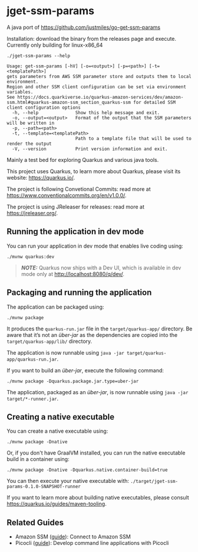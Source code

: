 # jget-ssm-params

A java port of https://github.com/justmiles/go-get-ssm-params

Installation: download the binary from the releases page and execute. Currently only building for linux-x86_64

`./jget-ssm-params --help`
```
Usage: get-ssm-params [-hV] [-o=<output>] [-p=<path>] [-t=<templatePath>]
gets parameters from AWS SSM parameter store and outputs them to local environment.
Region and other SSM client configuration can be set via environment variables.
See https://docs.quarkiverse.io/quarkus-amazon-services/dev/amazon-ssm.html#quarkus-amazon-ssm_section_quarkus-ssm for detailed SSM client configuration options
  -h, --help              Show this help message and exit.
  -o, --output=<output>   Format of the output that the SSM parameters will be written in
  -p, --path=<path>
  -t, --template=<templatePath>
                          Path to a template file that will be used to render the output
  -V, --version           Print version information and exit.
  ```


Mainly a test bed for exploring Quarkus and various java tools.

This project uses Quarkus, to learn more about Quarkus, please visit its website: <https://quarkus.io/>.

The project is following Convetional Commits: read more at <https://www.conventionalcommits.org/en/v1.0.0/>.

The project is using JReleaser for releases: read more at <https://jreleaser.org/>.


## Running the application in dev mode

You can run your application in dev mode that enables live coding using:

```shell script
./mvnw quarkus:dev
```

> **_NOTE:_**  Quarkus now ships with a Dev UI, which is available in dev mode only at <http://localhost:8080/q/dev/>.

## Packaging and running the application

The application can be packaged using:

```shell script
./mvnw package
```

It produces the `quarkus-run.jar` file in the `target/quarkus-app/` directory.
Be aware that it’s not an _über-jar_ as the dependencies are copied into the `target/quarkus-app/lib/` directory.

The application is now runnable using `java -jar target/quarkus-app/quarkus-run.jar`.

If you want to build an _über-jar_, execute the following command:

```shell script
./mvnw package -Dquarkus.package.jar.type=uber-jar
```

The application, packaged as an _über-jar_, is now runnable using `java -jar target/*-runner.jar`.

## Creating a native executable

You can create a native executable using:

```shell script
./mvnw package -Dnative
```

Or, if you don't have GraalVM installed, you can run the native executable build in a container using:

```shell script
./mvnw package -Dnative -Dquarkus.native.container-build=true
```

You can then execute your native executable with: `./target/jget-ssm-params-0.1.0-SNAPSHOT-runner`

If you want to learn more about building native executables, please consult <https://quarkus.io/guides/maven-tooling>.

## Related Guides

- Amazon SSM ([guide](https://docs.quarkiverse.io/quarkus-amazon-services/dev/amazon-ssm.html)): Connect to Amazon SSM
- Picocli ([guide](https://quarkus.io/guides/picocli)): Develop command line applications with Picocli
